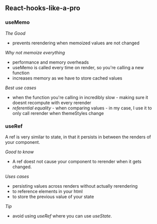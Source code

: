 ## React-hooks-like-a-pro

### useMemo

*The Good*
- prevents rerendering when memoized values are not changed

*Why not memoize everything*
- performance and memory overheads
- useMemo is called every time on render, so you're calling a new function
- increases memory as we have to store cached values

*Best use cases*
- when the function you're calling in incredibly slow - making sure it doesnt recompute with every rerender
- *referential equality* - when comparing values - in my case, I use it to only call rerender when themeStyles change

### useRef

A ref is very similar to state, in that it persists in between the renders of your component.

*Good to know*
- A ref doest not cause your component to rerender when it gets changed.

*Uses cases*
* persisting values across renders without actually rerendering
* to reference elements in your html
* to store the previous value of your state

*Tip*
- avoid using *useRef* where you can use *useState*. 
